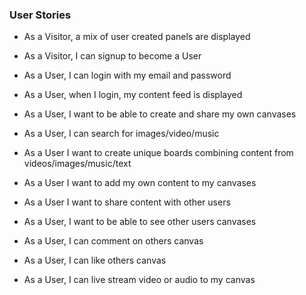 ### User Stories

- As a Visitor, a mix of user created panels are displayed
- As a Visitor, I can signup to become a User

- As a User, I can login with my email and password
- As a User, when I login, my content feed is displayed

- As a User, I want to be able to create and share my own canvases
- As a User, I can search for images/video/music
- As a User I want to create unique boards combining content from videos/images/music/text
- As a User I want to add my own content to my canvases
- As a User I want to share content with other users
- As a User, I want to be able to see other users canvases
- As a User, I can comment on others canvas
- As a User, I can like others canvas

- As a User, I can live stream video or audio to my canvas
